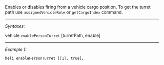 Enables or disables firing from a vehicle cargo position. To get the turret path use `assignedVehicleRole` or `getCargoIndex` command.


---
*Syntaxes:*

vehicle `enablePersonTurret` [turretPath, enable]

---
*Example 1:*

```sqf
heli enablePersonTurret [[1], true];
```